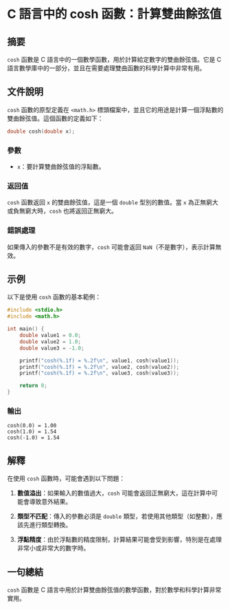 <!--
Meta Description: # C 語言中的 cosh 函數：計算雙曲餘弦值 ## 摘要 `cosh` 函數是 C 語言中的一個數學函數，用於計算給定數字的雙曲餘弦值。它是 C 語言數學庫中的一部分，並且在需要處理雙曲函數的科學計算中非常有用。 ## 文件說明 `cosh` 函數的原型定義在 `<math.h>` 標頭檔案中，...
Meta Keywords: cosh, double, value1, value2, value3
-->

# C 語言中的 cosh 函數：計算雙曲餘弦值

## 摘要
`cosh` 函數是 C 語言中的一個數學函數，用於計算給定數字的雙曲餘弦值。它是 C 語言數學庫中的一部分，並且在需要處理雙曲函數的科學計算中非常有用。

## 文件說明
`cosh` 函數的原型定義在 `<math.h>` 標頭檔案中，並且它的用途是計算一個浮點數的雙曲餘弦值。這個函數的定義如下：

```c
double cosh(double x);
```

### 參數
- `x`：要計算雙曲餘弦值的浮點數。

### 返回值
`cosh` 函數返回 `x` 的雙曲餘弦值，這是一個 `double` 型別的數值。當 `x` 為正無窮大或負無窮大時，`cosh` 也將返回正無窮大。

### 錯誤處理
如果傳入的參數不是有效的數字，`cosh` 可能會返回 `NaN`（不是數字），表示計算無效。

## 示例
以下是使用 `cosh` 函數的基本範例：

```c
#include <stdio.h>
#include <math.h>

int main() {
    double value1 = 0.0;
    double value2 = 1.0;
    double value3 = -1.0;

    printf("cosh(%.1f) = %.2f\n", value1, cosh(value1));
    printf("cosh(%.1f) = %.2f\n", value2, cosh(value2));
    printf("cosh(%.1f) = %.2f\n", value3, cosh(value3));

    return 0;
}
```

### 輸出
```
cosh(0.0) = 1.00
cosh(1.0) = 1.54
cosh(-1.0) = 1.54
```

## 解釋
在使用 `cosh` 函數時，可能會遇到以下問題：

1. **數值溢出**：如果輸入的數值過大，`cosh` 可能會返回正無窮大，這在計算中可能會導致意外結果。
  
2. **類型不匹配**：傳入的參數必須是 `double` 類型，若使用其他類型（如整數），應該先進行類型轉換。

3. **浮點精度**：由於浮點數的精度限制，計算結果可能會受到影響，特別是在處理非常小或非常大的數字時。

## 一句總結
`cosh` 函數是 C 語言中用於計算雙曲餘弦值的數學函數，對於數學和科學計算非常實用。